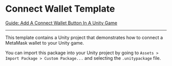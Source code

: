 # Connect Wallet Template

[Guide: Add A Connect Wallet Button In A Unity Game](https://blog.thirdweb.com/guides/add-a-connect-wallet-button-in-a-unity-game/)

---

This template contains a Unity project that demonstrates how to connect a MetaMask wallet to your Unity game.

You can import this package into your Unity project by going to `Assets > Import Package > Custom Package...` and selecting the `.unitypackage` file.
